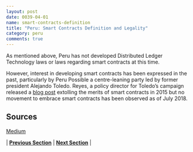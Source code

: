 ```yaml
---
layout: post
date: 0039-04-01
name: smart-contracts-definition
title: "Peru: Smart Contracts Definition and Legality"
category: peru
comments: true
---
```

As mentioned above, Peru has not developed Distributed Ledger Technology laws or laws regarding smart contracts at this time.

However, interest in developing smart contracts has been expressed in the past, particularly by Peru Possible a centre-leaning party led by former president Alejando Toledo. Reyes, a policy director for Toledo’s campaign released a [blog post](https://medium.com/competitividad-y-desarrollo/es-posible-revertir-la-desconfianza-9e096aff362c) extolling the merits of smart contracts in 2015 but no movement to embrace smart contracts has been observed as of July 2018.

Sources  
-- 
[Medium](https://medium.com/competitividad-y-desarrollo/es-posible-revertir-la-desconfianza-9e096aff362c)


| **[Previous Section]( https://neo-project.github.io/global-blockchain-compliance-hub//peru/peru-final-liability.html)** | **[Next Section]( https://neo-project.github.io/global-blockchain-compliance-hub//peru/peru-dispute-resolution.html)** |
